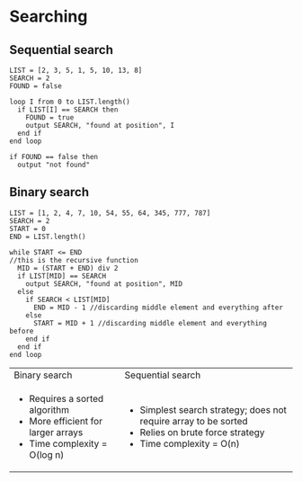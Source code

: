 # Searching


## Sequential search


```
LIST = [2, 3, 5, 1, 5, 10, 13, 8]
SEARCH = 2
FOUND = false

loop I from 0 to LIST.length()
  if LIST[I] == SEARCH then
    FOUND = true
    output SEARCH, "found at position", I
  end if
end loop

if FOUND == false then
  output "not found"
```



## Binary search


```
LIST = [1, 2, 4, 7, 10, 54, 55, 64, 345, 777, 787]
SEARCH = 2
START = 0
END = LIST.length()

while START <= END
//this is the recursive function
  MID = (START + END) div 2
  if LIST[MID] == SEARCH
    output SEARCH, "found at position", MID
  else
    if SEARCH < LIST[MID]
      END = MID - 1 //discarding middle element and everything after
    else
      START = MID + 1 //discarding middle element and everything before
    end if
  end if
end loop
```

<table>
  <tr>
   <td>Binary search
   </td>
   <td>Sequential search
   </td>
  </tr>
  <tr>
   <td>
    <ul>
      <li>Requires a sorted algorithm
      <li>More efficient for larger arrays
      <li>Time complexity = O(log n)
    </ul>
   </td>
   <td>
    <ul>
      <li>Simplest search strategy; does not require array to be sorted
      <li>Relies on brute force strategy
      <li>Time complexity = O(n)
    </ul>
   </td>
  </tr>
</table>